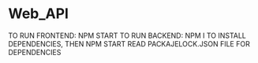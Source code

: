 # Web_API
TO RUN FRONTEND: NPM START
TO RUN BACKEND: NPM I TO INSTALL DEPENDENCIES, THEN NPM START
READ PACKAJELOCK.JSON FILE FOR DEPENDENCIES

